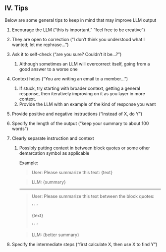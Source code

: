 ## IV. Tips

Below are some general tips to keep in mind that may improve LLM output

1. Encourage the LLM (“this is important,” “feel free to be creative”)
2. They are open to correction (“I don’t think you understood what I wanted; let me rephrase…”)
3. Ask it to self-check (“are you sure? Couldn’t it be…?”)
    1. Although sometimes an LLM will overcorrect itself, going from a good answer to a worse one
4. Context helps (“You are writing an email to a member…”)
    1. If stuck, try starting with broader context, getting a general response, then iteratively improving on it as you layer in more context.
    2. Provide the LLM with an example of the kind of response you want
5. Provide positive and negative instructions (“Instead of X, do Y”)
6. Specify the length of the output (“keep your summary to about 100 words”) 
7. Clearly separate instruction and context
    1. Possibly putting context in between block quotes or some other demarcation symbol as applicable
        
        Example:
        
        >User: Please summarize this text: {text}
        
        >LLM: {summary}
        
        ---
        
        >User: Please summarize this text between the block quotes:
        >
        >‘ ‘ ‘
        >
        >{text}
        >
        >‘ ‘ ‘
        
        >LLM: {better summary}
        
8. Specify the intermediate steps (“first calculate X, then use X to find Y”)
